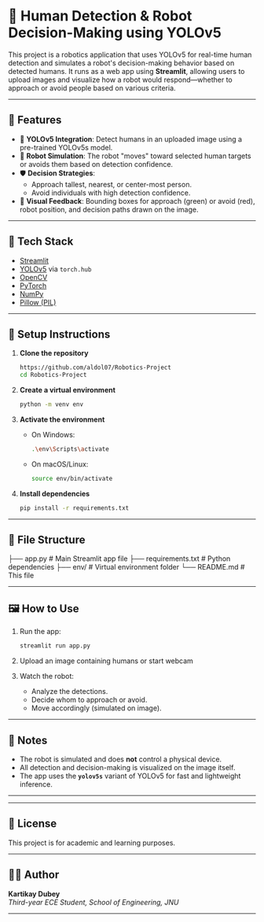 # 🤖 Human Detection & Robot Decision-Making using YOLOv5

This project is a robotics application that uses YOLOv5 for real-time human detection and simulates a robot's decision-making behavior based on detected humans. It runs as a web app using **Streamlit**, allowing users to upload images and visualize how a robot would respond—whether to approach or avoid people based on various criteria.

---

## 🚀 Features

- 🧠 **YOLOv5 Integration**: Detect humans in an uploaded image using a pre-trained YOLOv5s model.
- 🎯 **Robot Simulation**: The robot "moves" toward selected human targets or avoids them based on detection confidence.
- 🛡️ **Decision Strategies**: 
  - Approach tallest, nearest, or center-most person.
  - Avoid individuals with high detection confidence.
- 🎨 **Visual Feedback**: Bounding boxes for approach (green) or avoid (red), robot position, and decision paths drawn on the image.

---

## 🧪 Tech Stack

- [Streamlit](https://streamlit.io/)
- [YOLOv5](https://github.com/ultralytics/yolov5) via `torch.hub`
- [OpenCV](https://opencv.org/)
- [PyTorch](https://pytorch.org/)
- [NumPy](https://numpy.org/)
- [Pillow (PIL)](https://python-pillow.org/)

---

## 🧰 Setup Instructions

1. **Clone the repository**

    ```bash
    https://github.com/aldol07/Robotics-Project
    cd Robotics-Project
    ```

2. **Create a virtual environment**

    ```bash
    python -m venv env
    ```

3. **Activate the environment**

    - On Windows:
      ```bash
      .\env\Scripts\activate
      ```
    - On macOS/Linux:
      ```bash
      source env/bin/activate
      ```

4. **Install dependencies**

    ```bash
    pip install -r requirements.txt
    ```

---

## 📂 File Structure

├── app.py # Main Streamlit app file
├── requirements.txt # Python dependencies
├── env/ # Virtual environment folder
└── README.md # This file


---

## 🖼️ How to Use

1. Run the app:

    ```bash
    streamlit run app.py
    ```

2. Upload an image containing humans or start webcam

3. Watch the robot:
    - Analyze the detections.
    - Decide whom to approach or avoid.
    - Move accordingly (simulated on image).

---

## 📌 Notes

- The robot is simulated and does **not** control a physical device.
- All detection and decision-making is visualized on the image itself.
- The app uses the **`yolov5s`** variant of YOLOv5 for fast and lightweight inference.

---

---

## 📄 License

This project is for academic and learning purposes.

---

## 👨‍💻 Author

**Kartikay Dubey**  
*Third-year ECE Student, School of Engineering, JNU*

---

